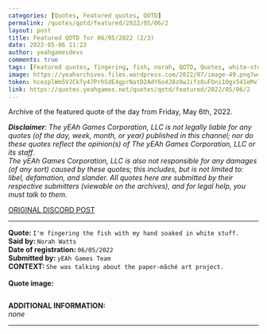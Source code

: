 ```yaml
---
categories: [Quotes, Featured quotes, QOTD]
permalink: /quotes/qotd/featured/2022/05/06/2
layout: post
title: Featured QOTD for 06/05/2022 (2/3)
date: 2022-05-06 11:23
author: yeahgamesdevs
comments: true
tags: [Featured quotes, fingering, fish, norah, QOTD, Quotes, white-stuff]
image: https://yeaharchives.files.wordpress.com/2022/07/image-49.png?w=508
token: hcezplWm5VJCkTy47PrhSdE4gprNatD2AdY6o428z0wJifz8uFOni1Ogx54IeMvlLbZRTnql3Wm8oMJMxReiaT4j5yfh4zI7y71eZvxAD9iwOGsVPrdobxczJFIrKX09Tfa7GtSZUpWj
link: https://quotes.yeahgames.net/quotes/qotd/featured/2022/05/06/2
---
```

<!-- wp:paragraph -->
<p>Archive of the featured quote of the day from Friday, May 6th, 2022. </p>
<!-- /wp:paragraph -->

<!-- wp:paragraph -->
<p><em><strong>Disclaimer</strong>: The yEAh Games Corporation, LLC is not legally liable for any quotes (of the day, week, month, or year) published in this channel; nor do these quotes reflect the opinion(s) of The yEAh Games Corporation, LLC or its staff</em>.<br><em>The yEAh Games Corporation, LLC is also not responsible for any damages (of any sort) caused by these quotes; this includes, but is not limited to: libel, defamation, and slander. All quotes here are submitted by their respective submitters (viewable on the archives), and for legal help, you must talk to them.</em><br><a href="https://cdn.discordapp.com/attachments/958100064079839303/964566123628609628/unknown.png"></a></p>
<!-- /wp:paragraph -->

<!-- wp:buttons {"layout":{"type":"flex","justifyContent":"left"}} -->
<div class="wp-block-buttons"><!-- wp:button {"textColor":"vivid-cyan-blue","align":"center","style":{"border":{"radius":"18px"}},"className":"is-style-fill"} -->
<div class="wp-block-button aligncenter is-style-fill"><a class="wp-block-button__link has-vivid-cyan-blue-color has-text-color wp-element-button" href="https://discord.com/channels/887052880782176266/958100064079839303/972305046865842196" style="border-radius:18px;">ORIGINAL DISCORD POST</a></div>
<!-- /wp:button --></div>
<!-- /wp:buttons -->

<!-- wp:separator {"align":"center","className":"is-style-wide"} -->
<hr class="wp-block-separator aligncenter has-alpha-channel-opacity is-style-wide" />
<!-- /wp:separator -->

<!-- wp:paragraph -->
<p><strong>Quote: </strong><code>I'm fingering the fish with my hand soaked in white stuff.</code><br><strong>Said by: </strong><code>Norah Watts</code><br><strong>Date of registration: </strong><code>06/05/2022</code> <br><strong>Submitted by: </strong><code>yEAh Games Team</code><br><strong>CONTEXT: </strong><code>She was talking about the paper-mâché art project.<br></code><br><strong>Quote image:</strong></p>
<!-- /wp:paragraph -->

<!-- wp:image {"id":879,"sizeSlug":"large","linkDestination":"none"} -->
<figure class="wp-block-image size-large"><img src="https://yeaharchives.files.wordpress.com/2022/07/image-49.png?w=508" alt="" class="wp-image-879" /></figure>
<!-- /wp:image -->

<!-- wp:paragraph -->
<p><strong>ADDITIONAL INFORMATION:</strong><br><em>none</em></p>
<!-- /wp:paragraph -->

<!-- wp:separator {"className":"is-style-wide"} -->
<hr class="wp-block-separator has-alpha-channel-opacity is-style-wide" />
<!-- /wp:separator -->
